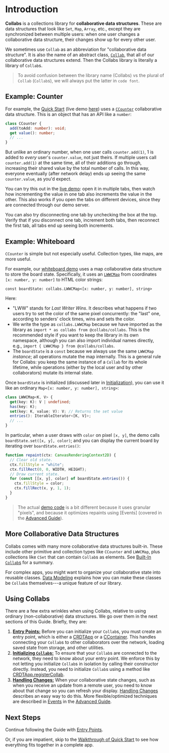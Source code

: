 # Introduction

**Collabs** is a collections library for **collaborative data structures**. These are data structures that look like `Set`, `Map`, `Array`, etc., except they are synchronized between multiple users: when one user changes a collaborative data structure, their changes show up for every other user.

We sometimes use `Collab` as an abbreviation for "collaborative data structure". It is also the name of an abstract class, [`Collab`](../api/collabs/classes/Collab.html), that all of our collaborative data structures extend. Then the Collabs library is literally a library of `Collab`s.

> To avoid confusion between the library name (Collabs) vs the plural of `Collab` (`Collab`s), we will always put the latter in `code font`.

## Example: Counter

For example, the [Quick Start](../quick_start.html) (live demo [here](https://collabs-demos.herokuapp.com/web_socket.html?container=demos/counter/dist/counter.html)) uses a [`CCounter`](../api/collabs/classes/CCounter.html) collaborative data structure. This is an object that has an API like a `number`:

```ts
class CCounter {
  add(toAdd: number): void;
  get value(): number;
  // ...
}
```

But unlike an ordinary number, when one user calls `counter.add(1)`, 1 is added to _every_ user's `counter.value`, not just theirs. If multiple users call `counter.add(1)` at the same time, all of their additions go through, increasing their shared value by the total number of calls. In this way, everyone eventually (after network delay) ends up seeing the same `counter.value`, as you'd expect.

You can try this out in the [live demo](https://collabs-demos.herokuapp.com/web_socket.html?container=demos/counter/dist/counter.html): open it in multiple tabs, then watch how incrementing the value in one tab also increments the value in the other. This also works if you open the tabs on different devices, since they are connected through our demo server.

You can also try disconnecting one tab by unchecking the box at the top. Verify that if you disconnect one tab, increment both tabs, then reconnect the first tab, all tabs end up seeing both increments.

## Example: Whiteboard

`CCounter` is simple but not especially useful. Collection types, like maps, are more useful.

For example, our [whiteboard demo](https://collabs-demos.herokuapp.com/web_socket.html?container=demos/whiteboard/dist/whiteboard.html) uses a map collaborative data structure to store the board state. Specifically, it uses an [`LWWCMap`](../api/collabs/classes/LWWCMap.html) from coordinates `[x: number, y: number]` to HTML color strings:

```
const boardState: collabs.LWWCMap<[x: number, y: number], string>
```

Here:

- "LWW" stands for _Last Writer Wins_. It describes what happens if two users try to set the color of the same pixel concurrently: the "last" one, according to senders' clock times, wins and sets the color.
- We write the type as `collabs.LWWCMap` because we have imported as the library as `import * as collabs from @collabs/collabs`. This is the recommended style if you want to keep the library in its own namespace, although you can also import individual names directly, e.g., `import { LWWCMap } from @collabs/collabs`.
- The `boardState` is a `const` because we always use the same `LWWCMap` _instance_; all operations mutate the map internally. This is a general rule for Collabs: you keep the same instance of a `Collab` for its whole lifetime, while operations (either by the local user and by other collaborators) mutate its internal state.

Once `boardState` is initialized (discussed later in [Initialization](./initialization.html)), you can use it like an ordinary `Map<[x: number, y: number], string>`:

```ts
class LWWCMap<K, V> {
  get(key: K): V | undefined;
  has(key: K);
  set(key: K, value: V): V; // Returns the set value
  entries(): IterableIterator<[K, V]>;
  // ...
}
```

In particular, when a user draws with `color` on pixel `[x, y]`, the demo calls `boardState.set([x, y], color)`; and you can display the current board by iterating over `boardState.entries()`:

```ts
function repaint(ctx: CanvasRenderingContext2D) {
  // Clear old state.
  ctx.fillStyle = "white";
  ctx.fillRect(0, 0, WIDTH, HEIGHT);
  // Draw current state.
  for (const [[x, y], color] of boardState.entries()) {
    ctx.fillStyle = color;
    ctx.fillRect(x, y, 1, 1);
  }
}
```

> The actual [demo code](https://github.com/composablesys/collabs/tree/master/demos/apps/whiteboard) is a bit different because it uses granular "pixels", and because it optimizes repaints using [Events] (covered in the [Advanced Guide](../advanced/)).

## More Collaborative Data Structures

Collabs comes with many more collaborative data structures built-in. These include other primitive and collection types like `CCounter` and `LWWCMap`, plus collections like `CSet` that can contain `Collab`s as elements. See [Built-In `Collab`s](./build_in_collabs.html) for a summary.

For complex apps, you might want to organize your collaborative state into reusable classes. [Data Modeling](./data_modeling) explains how you can make these classes be `Collab`s themselves---a unique feature of our library.

## Using Collabs

There are a few extra wrinkles when using Collabs, relative to using ordinary (non-collaborative) data structures. We go over them in the next sections of this Guide. Briefly, they are:

1. [**Entry Points:**](./entry_points.html) Before you can initialize your `Collab`s, you must create an entry point, which is either a [CRDTApp](../api/collabs/classes/CRDTApp.html) or a [CContainer](../api/container/classes/CContainer.html). This handles connecting your `Collab`s to other collaborators over the network, loading saved state from storage, and other utilities.
2. [**Initializing `Collab`s:**](./initialization.html) To ensure that your `Collab`s are connected to the network, they need to know about your entry point. We enforce this by not letting you initialize `Collab`s in isolation by calling their constructor directly. Instead, you need to initialize `Collab`s using a method like [CRDTApp.registerCollab](../api/collabs/classes/CRDTApp.html#registerCollab).
3. [**Handling Changes:**](./handling_changes.html) When your collaborative state changes, such as when you receive an update from a remote user, you need to know about that change so you can refresh your display. [Handling Changes](./handling_changes.html) describes an easy way to do this. More flexible/optimized techniques are described in [Events](../advanced/events.html) in the [Advanced Guide](../advanced/).

## Next Steps

Continue following the Guide with [Entry Points](./entry_points.html).

Or, if you are impatient, skip to the [Walkthrough of Quick Start](../walkthrough.html) to see how everything fits together in a complete app.
